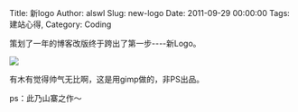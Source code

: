 Title: 新logo
Author: alswl
Slug: new-logo
Date: 2011-09-29 00:00:00
Tags: 建站心得, 
Category: Coding

策划了一年的博客改版终于跨出了第一步----新Logo。

![](http://upload-log4d.qiniudn.com/2011/09/d3_128.png)

有木有觉得帅气无比啊，这是用gimp做的，非PS出品。

ps：此乃山寨之作～

